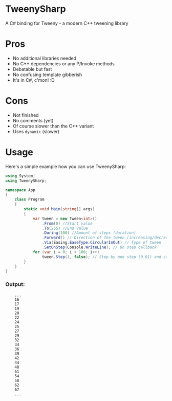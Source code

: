# TweenySharp
A C# binding for Tweeny - a modern C++ tweening library

# Pros
- No additional libraries needed
- No C++ dependencies or any P/Invoke methods
- Debatable but fast
- No confusing template gibberish
- It's in C#, c'mon! :D

# Cons
- Not finished
- No comments (yet)
- Of course slower than the C++ variant
- Uses `dynamic` (slower)

# Usage
Here's a simple example how you can use TweenySharp:
```csharp
using System;
using TweenySharp;

namespace App
{
    class Program
    {
        static void Main(string[] args)
        {
            var tween = new Tween<int>()
                .From(0) //Start value
                .To(255) //End value
                .During(100) //Amount of steps (duration)
                .Forward() // Direction of the tween (increasing/decreasing)
                .Via(Easing.EaseType.CircularInOut) // Type of tween
                .SetOnStep(Console.WriteLine); // On step callback
            for (var i = 0; i < 100; i++)
                tween.Step(1, false); // Step by one step (0.01) and call the callback
        }
    }
}
```
### Output:
```
    ...
    16
    17
    19
    20
    22
    24
    25
    27
    29
    32
    34
    36
    39
    42
    44
    48
    51
    54
    58
    62
    67
    ...
```

